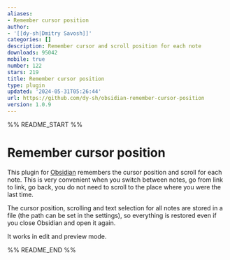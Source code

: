 ```yaml
---
aliases:
- Remember cursor position
author:
- '[[dy-sh|Dmitry Savosh]]'
categories: []
description: Remember cursor and scroll position for each note
downloads: 95042
mobile: true
number: 122
stars: 219
title: Remember cursor position
type: plugin
updated: '2024-05-31T05:26:44'
url: https://github.com/dy-sh/obsidian-remember-cursor-position
version: 1.0.9
---
```


%% README_START %%

# Remember cursor position

This plugin for [Obsidian](https://obsidian.md/) remembers the cursor position and scroll for each note. This is very convenient when you switch between notes, go from link to link, go back, you do not need to scroll to the place where you were the last time.

The cursor position, scrolling and text selection  for all notes are stored in a file (the path can be set in the settings), so everything is restored even if you close Obsidian and open it again.

It works in edit and preview mode.




%% README_END %%